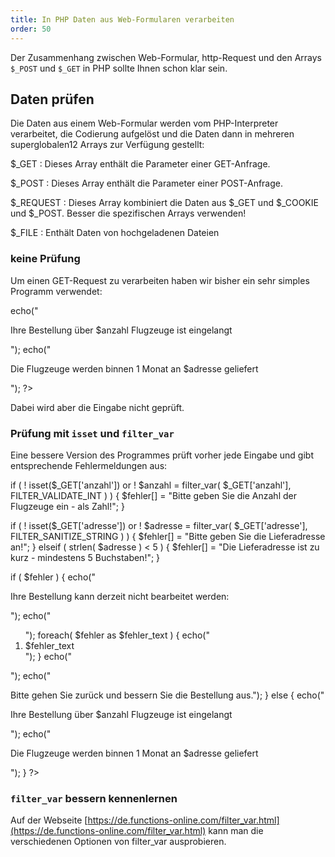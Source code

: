 ```yaml
---
title: In PHP Daten aus Web-Formularen verarbeiten
order: 50
---
```

Der Zusammenhang zwischen Web-Formular, http-Request und den Arrays `$_POST` und `$_GET` in PHP sollte Ihnen schon klar sein.

Daten prüfen
--------------
Die Daten aus einem Web-Formular werden vom PHP-Interpreter verarbeitet, die Codierung aufgelöst und die Daten dann in mehreren superglobalen12 Arrays zur Verfügung gestellt:

$_GET
: Dieses Array enthält die Parameter einer GET-Anfrage.

$_POST
: Dieses Array enthält die Parameter einer POST-Anfrage.

$_REQUEST
: Dieses Array kombiniert die Daten aus $_GET und $_COOKIE und $_POST. Besser die spezifischen Arrays verwenden!

$_FILE
: Enthält Daten von hochgeladenen Dateien


### keine Prüfung

Um einen GET-Request zu verarbeiten haben wir bisher ein sehr simples Programm verwendet:

<php>
<?php
  $anzahl  = $_GET['anzahl'];
  $adresse = $_GET['adresse'];

  echo("<p>Ihre Bestellung über $anzahl Flugzeuge ist eingelangt</p>");
  echo("<p>Die Flugzeuge werden binnen 1 Monat an $adresse geliefert</p>");
?>
</php>


Dabei wird aber die Eingabe nicht geprüft.

### Prüfung mit `isset` und `filter_var`

Eine bessere Version des Programmes prüft vorher jede Eingabe und gibt entsprechende Fehlermeldungen aus:

<php>
<?php
$fehler = array(); // sammelt alle Fehlermeldungen

if ( ! isset($_GET['anzahl'])  or
     ! $anzahl = filter_var( $_GET['anzahl'], FILTER_VALIDATE_INT )  ) {
  $fehler[] = "Bitte geben Sie die Anzahl der Flugzeuge ein - als Zahl!";
}

if ( ! isset($_GET['adresse']) or
     ! $adresse = filter_var( $_GET['adresse'], FILTER_SANITIZE_STRING ) ) {
  $fehler[] = "Bitte geben Sie die Lieferadresse an!";
} elseif ( strlen( $adresse ) < 5 ) {
  $fehler[] = "Die Lieferadresse ist zu kurz - mindestens 5 Buchstaben!";
}

if ( $fehler ) {
  echo("<p>Ihre Bestellung kann derzeit nicht bearbeitet werden:</p>");
  echo("<ol>");
  foreach( $fehler as $fehler_text ) {
    echo("<li>$fehler_text</li>");
  }
  echo("</ol>");
  echo("<p>Bitte gehen Sie zurück und bessern Sie die Bestellung aus.");
} else {
  echo("<p>Ihre Bestellung über $anzahl Flugzeuge ist eingelangt</p>");
  echo("<p>Die Flugzeuge werden binnen 1 Monat an $adresse geliefert</p>");
}
?>
</php>


### `filter_var` bessern kennenlernen

Auf der Webseite [https://de.functions-online.com/filter_var.html](https://de.functions-online.com/filter_var.html) kann
man die verschiedenen Optionen von filter_var ausprobieren.

